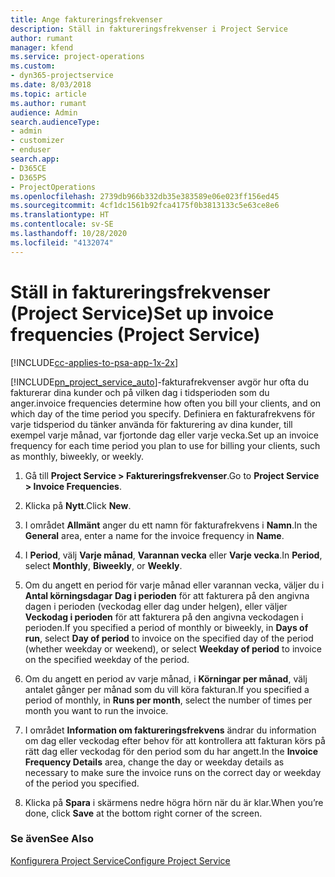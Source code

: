 ```yaml
---
title: Ange faktureringsfrekvenser
description: Ställ in faktureringsfrekvenser i Project Service
author: rumant
manager: kfend
ms.service: project-operations
ms.custom:
- dyn365-projectservice
ms.date: 8/03/2018
ms.topic: article
ms.author: rumant
audience: Admin
search.audienceType:
- admin
- customizer
- enduser
search.app:
- D365CE
- D365PS
- ProjectOperations
ms.openlocfilehash: 2739db966b332db35e383589e06e023ff156ed45
ms.sourcegitcommit: 4cf1dc1561b92fca4175f0b3813133c5e63ce8e6
ms.translationtype: HT
ms.contentlocale: sv-SE
ms.lasthandoff: 10/28/2020
ms.locfileid: "4132074"
---
```

# <a name="set-up-invoice-frequencies-project-service"></a><span data-ttu-id="968c1-103">Ställ in faktureringsfrekvenser (Project Service)</span><span class="sxs-lookup"><span data-stu-id="968c1-103">Set up invoice frequencies (Project Service)</span></span>

[!INCLUDE[cc-applies-to-psa-app-1x-2x](../includes/cc-applies-to-psa-app-1x-2x.md)]

[!INCLUDE[pn_project_service_auto](../includes/pn-project-service-auto.md)]<span data-ttu-id="968c1-104">-fakturafrekvenser avgör hur ofta du fakturerar dina kunder och på vilken dag i tidsperioden som du anger.</span><span class="sxs-lookup"><span data-stu-id="968c1-104">invoice frequencies determine how often you bill your clients, and on which day of the time period you specify.</span></span> <span data-ttu-id="968c1-105">Definiera en fakturafrekvens för varje tidsperiod du tänker använda för fakturering av dina kunder, till exempel varje månad, var fjortonde dag eller varje vecka.</span><span class="sxs-lookup"><span data-stu-id="968c1-105">Set up an invoice frequency for each time period you plan to use for billing your clients, such as monthly, biweekly, or weekly.</span></span>  
  
1.  <span data-ttu-id="968c1-106">Gå till **Project Service > Faktureringsfrekvenser**.</span><span class="sxs-lookup"><span data-stu-id="968c1-106">Go to **Project Service > Invoice Frequencies**.</span></span>  
  
2.  <span data-ttu-id="968c1-107">Klicka på **Nytt**.</span><span class="sxs-lookup"><span data-stu-id="968c1-107">Click **New**.</span></span>  
  
3.  <span data-ttu-id="968c1-108">I området **Allmänt** anger du ett namn för fakturafrekvens i **Namn**.</span><span class="sxs-lookup"><span data-stu-id="968c1-108">In the **General** area, enter a name for the invoice frequency in **Name**.</span></span>  
  
4.  <span data-ttu-id="968c1-109">I **Period**, välj **Varje månad**, **Varannan vecka** eller **Varje vecka**.</span><span class="sxs-lookup"><span data-stu-id="968c1-109">In **Period**, select **Monthly**, **Biweekly**, or **Weekly**.</span></span>  
  
5.  <span data-ttu-id="968c1-110">Om du angett en period för varje månad eller varannan vecka, väljer du i **Antal körningsdagar** **Dag i perioden** för att fakturera på den angivna dagen i perioden (veckodag eller dag under helgen), eller väljer **Veckodag i perioden** för att fakturera på den angivna veckodagen i perioden.</span><span class="sxs-lookup"><span data-stu-id="968c1-110">If you specified a period of monthly or biweekly, in **Days of run**, select **Day of period** to invoice on the specified day of the period (whether weekday or weekend), or select **Weekday of period** to invoice on the specified weekday of the period.</span></span>  
  
6.  <span data-ttu-id="968c1-111">Om du angett en period av varje månad, i **Körningar per månad**, välj antalet gånger per månad som du vill köra fakturan.</span><span class="sxs-lookup"><span data-stu-id="968c1-111">If you specified a period of monthly, in **Runs per month**, select the number of times per month you want to run the invoice.</span></span>  
  
7.  <span data-ttu-id="968c1-112">I området **Information om faktureringsfrekvens** ändrar du information om dag eller veckodag efter behov för att kontrollera att fakturan körs på rätt dag eller veckodag för den period som du har angett.</span><span class="sxs-lookup"><span data-stu-id="968c1-112">In the **Invoice Frequency Details** area, change the day or weekday details as necessary to make sure the invoice runs on the correct day or weekday of the period you specified.</span></span>  
  
8.  <span data-ttu-id="968c1-113">Klicka på **Spara** i skärmens nedre högra hörn när du är klar.</span><span class="sxs-lookup"><span data-stu-id="968c1-113">When you’re done, click **Save** at the bottom right corner of the screen.</span></span>  
  
### <a name="see-also"></a><span data-ttu-id="968c1-114">Se även</span><span class="sxs-lookup"><span data-stu-id="968c1-114">See Also</span></span>  
 [<span data-ttu-id="968c1-115">Konfigurera Project Service</span><span class="sxs-lookup"><span data-stu-id="968c1-115">Configure Project Service</span></span>](../psa/configure.md)
